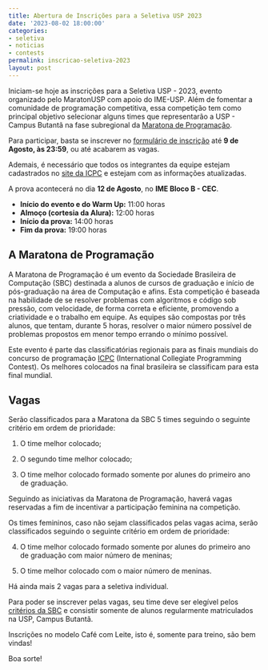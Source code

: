 ```yaml
---
title: Abertura de Inscrições para a Seletiva USP 2023
date: '2023-08-02 18:00:00'
categories:
- seletiva
- noticias
- contests
permalink: inscricao-seletiva-2023
layout: post
---
```


Iniciam-se hoje as inscrições para a Seletiva USP - 2023, evento organizado pelo MaratonUSP com apoio do IME-USP. Além de fomentar a comunidade de programação competitiva, essa competição tem como principal objetivo selecionar alguns times que representarão a USP - Campus Butantã na fase subregional da [Maratona de Programação](http://maratona.sbc.org.br/).

Para participar, basta se inscrever no [formulário de inscrição](https://forms.gle/Ko513gqyvjAHGnBS9) até **9 de Agosto, às 23:59**, ou até acabarem as vagas.

Ademais, é necessário que todos os integrantes da equipe estejam cadastrados no [site da ICPC](https://icpc.global/) e estejam com as informações atualizadas.

A prova acontecerá no dia **12 de Agosto**, no **IME Bloco B - CEC**.
- **Início do evento e do Warm Up:** 11:00 horas
- **Almoço (cortesia da Alura):** 12:00 horas
- **Início da prova:** 14:00 horas
- **Fim da prova:** 19:00 horas

## A Maratona de Programação
A Maratona de Programação é um evento da Sociedade Brasileira de Computação (SBC) destinada a alunos de cursos de graduação e início de pós-graduação na área de Computação e afins. Esta competição é baseada na habilidade de se resolver problemas com algoritmos e código sob pressão, com velocidade, de forma correta e eficiente, promovendo a criatividade e o trabalho em equipe. As equipes são compostas por três alunos, que tentam, durante 5 horas, resolver o maior número possível de problemas propostos em menor tempo errando o mínimo possível.

Este evento é parte das classificatórias regionais para as finais mundiais do concurso de programação [ICPC](http://icpc.baylor.edu) (International Collegiate Programming Contest). Os melhores colocados na final brasileira se classificam para esta final mundial.

## Vagas
Serão classificados para a Maratona da SBC 5 times seguindo o seguinte critério em ordem de prioridade: 

1) O time melhor colocado;

2) O segundo time melhor colocado;

3) O time melhor colocado formado somente por alunes do primeiro ano de graduação. 

Seguindo as iniciativas da Maratona de Programação, haverá vagas reservadas a fim de incentivar a participação feminina na competição.

Os times femininos, caso não sejam classificados pelas vagas acima, serão classificados seguindo o seguinte critério em ordem de prioridade:  

4) O time melhor colocado formado somente por alunes do primeiro ano de graduação com maior número de meninas;

5) O time melhor colocado com o maior número de meninas.

Há ainda mais 2 vagas para a seletiva individual.

Para poder se inscrever pelas vagas, seu time deve ser elegível pelos [critérios da SBC](http://maratona.sbc.org.br/sobre22.html) e consistir somente de alunos regularmente matriculados na USP, Campus Butantã.

Inscrições no modelo Café com Leite, isto é, somente para treino, são bem vindas!

Boa sorte!
